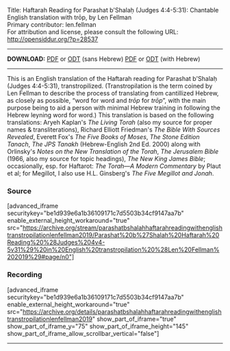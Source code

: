 <html>
<head></head>
<body>
Title: Haftarah Reading for Parashat b'Shalaḥ (Judges 4:4-5:31): Chantable English translation with trōp, by Len Fellman<br />
Primary contributor: len.fellman<br />
For attribution and license, please consult the following URL: <a href="http://opensiddur.org/?p=28537">http://opensiddur.org/?p=28537</a>
<p />
<hr />

<strong>DOWNLOAD:</strong> 
<a href="https://archive.org/download/parashatbshalahhaftarahreadingwithenglishtranstropilationlenfellman2019/Parashat%20b%27Shalah%20Haftarah%20Reading%20%28Judges%204v4-5v31%29%20in%20English%20transtropilation%20%28Len%20Fellman%202019%29%20-%20english%20only.pdf">PDF</a> or <a href="https://archive.org/download/parashatbshalahhaftarahreadingwithenglishtranstropilationlenfellman2019/Parashat%20b%27Shalah%20Haftarah%20Reading%20%28Judges%204v4-5v31%29%20in%20English%20transtropilation%20%28Len%20Fellman%202019%29%20-%20english%20only.odt">ODT</a> (sans Hebrew)
<a href="https://archive.org/download/parashatbshalahhaftarahreadingwithenglishtranstropilationlenfellman2019/Parashat%20b%27Shalah%20Haftarah%20Reading%20%28Judges%204v4-5v31%29%20in%20English%20transtropilation%20%28Len%20Fellman%202019%29.pdf">PDF</a> or <a href="https://archive.org/download/parashatbshalahhaftarahreadingwithenglishtranstropilationlenfellman2019/Parashat%20b%27Shalah%20Haftarah%20Reading%20%28Judges%204v4-5v31%29%20in%20English%20transtropilation%20%28Len%20Fellman%202019%29.odt">ODT</a> (with Hebrew)

<hr />

This is an English translation of the Haftarah reading for Parashat b'Shalaḥ (Judges 4:4-5:31), transtropilized. (Transtropilation is the term coined by Len Fellman to describe the process of translating from cantillized Hebrew, as closely as possible, “word for word and <em>trōp</em> for <em>trōp</em>”, with the main purpose being to aid a person with minimal Hebrew training in following the Hebrew leyning word for word.) This translation is based on the following translations: Aryeh Kaplan's <em>The Living Torah</em> (also my source for proper names &amp; transliterations), Richard Elliott Friedman's <em>The Bible With Sources Revealed</em>, Everett Fox's <em>The Five Books of Moses</em>, <em>The Stone Edition Tanach</em>, <em>The JPS Tanakh</em> (Hebrew-English 2nd Ed. 2000) along with Orlinsky's <em>Notes on the New Translation of the Torah</em>, <em>The Jerusalem Bible</em> (1966, also my source for topic headings), <em>The New King James Bible</em>; occasionally, esp. for Haftarot: <em>The Torah—A Modern Commentary</em> by Plaut et al; for Megillot, I also use H.L. Ginsberg's <em>The Five Megillot and Jonah</em>.

<h3>Source</h3>

[advanced_iframe securitykey="be1d939e6a1b36109171c7d5503b34cf9147aa7b" enable_external_height_workaround="true" src="https://archive.org/stream/parashatbshalahhaftarahreadingwithenglishtranstropilationlenfellman2019/Parashat%20b%27Shalah%20Haftarah%20Reading%20%28Judges%204v4-5v31%29%20in%20English%20transtropilation%20%28Len%20Fellman%202019%29#page/n0"]

<h3>Recording</h3>

[advanced_iframe securitykey="be1d939e6a1b36109171c7d5503b34cf9147aa7b" enable_external_height_workaround="true" src="https://archive.org/details/parashatbshalahhaftarahreadingwithenglishtranstropilationlenfellman2019" show_part_of_iframe="true" show_part_of_iframe_y="75" show_part_of_iframe_height="145" show_part_of_iframe_allow_scrollbar_vertical="false"]

<hr />
&nbsp;
</body>
</html>